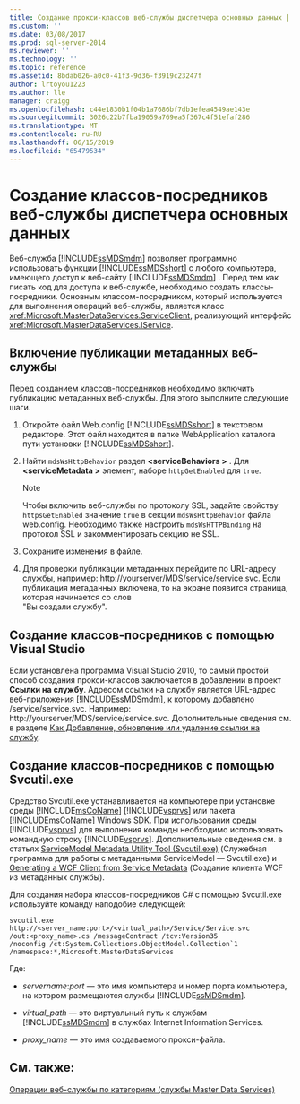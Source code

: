 ```yaml
---
title: Создание прокси-классов веб-службы диспетчера основных данных | Документы Майкрософт
ms.custom: ''
ms.date: 03/08/2017
ms.prod: sql-server-2014
ms.reviewer: ''
ms.technology: ''
ms.topic: reference
ms.assetid: 8bdab026-a0c0-41f3-9d36-f3919c23247f
author: lrtoyou1223
ms.author: lle
manager: craigg
ms.openlocfilehash: c44e1830b1f04b1a7686bf7db1efea4549ae143e
ms.sourcegitcommit: 3026c22b7fba19059a769ea5f367c4f51efaf286
ms.translationtype: MT
ms.contentlocale: ru-RU
ms.lasthandoff: 06/15/2019
ms.locfileid: "65479534"
---
```

# <a name="create-master-data-manager-web-service-proxy-classes"></a>Создание классов-посредников веб-службы диспетчера основных данных
  Веб-служба [!INCLUDE[ssMDSmdm](../../includes/ssmdsmdm-md.md)] позволяет программно использовать функции [!INCLUDE[ssMDSshort](../../includes/ssmdsshort-md.md)] с любого компьютера, имеющего доступ к веб-сайту [!INCLUDE[ssMDSmdm](../../includes/ssmdsmdm-md.md)] . Перед тем как писать код для доступа к веб-службе, необходимо создать классы-посредники. Основным классом-посредником, который используется для выполнения операций веб-службы, является класс <xref:Microsoft.MasterDataServices.ServiceClient>, реализующий интерфейс <xref:Microsoft.MasterDataServices.IService>.  
  
## <a name="enable-web-service-metadata-publishing"></a>Включение публикации метаданных веб-службы  
 Перед созданием классов-посредников необходимо включить публикацию метаданных веб-службы. Для этого выполните следующие шаги.  
  
1.  Откройте файл Web.config [!INCLUDE[ssMDSshort](../../includes/ssmdsshort-md.md)] в текстовом редакторе. Этот файл находится в папке WebApplication каталога пути установки [!INCLUDE[ssMDSshort](../../includes/ssmdsshort-md.md)].  
  
2.  Найти `mdsWsHttpBehavior` раздел  **\<serviceBehaviors >** . Для  **\<serviceMetadata >** элемент, наборе `httpGetEnabled` для `true`.  
  
    > [!NOTE]  
    >  Чтобы включить веб-службы по протоколу SSL, задайте свойству `httpsGetEnabled` значение `true` в секции `mdsWsHttpBehavior` файла web.config. Необходимо также настроить `mdsWsHTTPBinding` на протокол SSL и закомментировать секцию не SSL.  
  
3.  Сохраните изменения в файле.  
  
4.  Для проверки публикации метаданных перейдите по URL-адресу службы, например: http://yourserver/MDS/service/service.svc. Если публикация метаданных включена, то на экране появится страница, которая начинается со слов   
    "Вы создали службу".  
  
## <a name="creating-proxy-classes-by-using-visual-studio"></a>Создание классов-посредников с помощью Visual Studio  
 Если установлена программа Visual Studio 2010, то самый простой способ создания прокси-классов заключается в добавлении в проект **Ссылки на службу**. Адресом ссылки на службу является URL-адрес веб-приложения [!INCLUDE[ssMDSmdm](../../includes/ssmdsmdm-md.md)], к которому добавлено /service/service.svc. Например: http://yourserver/MDS/service/service.svc. Дополнительные сведения см. в разделе [Как Добавление, обновление или удаление ссылки на службу](https://go.microsoft.com/fwlink/?LinkId=221167).  
  
## <a name="creating-proxy-classes-by-using-svcutilexe"></a>Создание классов-посредников с помощью Svcutil.exe  
 Средство Svcutil.exe устанавливается на компьютере при установке среды [!INCLUDE[msCoName](../../includes/msconame-md.md)] [!INCLUDE[vsprvs](../../includes/vsprvs-md.md)] или пакета [!INCLUDE[msCoName](../../includes/msconame-md.md)] Windows SDK. При использовании среды [!INCLUDE[vsprvs](../../includes/vsprvs-md.md)] для выполнения команды необходимо использовать командную строку [!INCLUDE[vsprvs](../../includes/vsprvs-md.md)]. Дополнительные сведения см. в статьях [ServiceModel Metadata Utility Tool (Svcutil.exe)](https://go.microsoft.com/fwlink/?LinkId=165027) (Служебная программа для работы с метаданными ServiceModel — Svcutil.exe) и [Generating a WCF Client from Service Metadata](https://go.microsoft.com/fwlink/?LinkId=164821) (Создание клиента WCF из метаданных службы).  
  
 Для создания набора классов-посредников C# с помощью Svcutil.exe используйте команду наподобие следующей:  
  
```  
svcutil.exe http://<server_name:port>/<virtual_path>/Service/Service.svc   
/out:<proxy_name>.cs /messageContract /tcv:Version35   
/noconfig /ct:System.Collections.ObjectModel.Collection`1   
/namespace:*,Microsoft.MasterDataServices  
```  
  
 Где:  
  
-   *servername*:*port* — это имя компьютера и номер порта компьютера, на котором размещаются службы [!INCLUDE[ssMDSmdm](../../includes/ssmdsmdm-md.md)].  
  
-   *virtual_path* — это виртуальный путь к службам [!INCLUDE[ssMDSmdm](../../includes/ssmdsmdm-md.md)] в службах Internet Information Services.  
  
-   *proxy_name* ― это имя создаваемого прокси-файла.  
  
## <a name="see-also"></a>См. также:  
 [Операции веб-службы по категориям (службы Master Data Services)](categorized-web-service-operations-master-data-services.md)  
  
  
